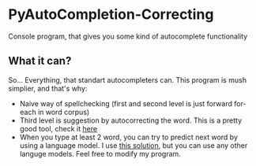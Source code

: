 # PyAutoCompletion-Correcting

Console program, that gives you some kind of autocomplete functionality

## What it can?

So... Everything, that standart autocompleters can. This program is mush simplier, and that's why:
* Naive way of spellchecking (first and second level is just forward for-each in word corpus)
* Third level is suggestion by autocorrecting the word. This is a pretty good tool, check it [here](https://github.com/jxmorris12/language_tool_python)
* When you type at least 2 word, you can try to predict next word by using a language model. I use [this solution](https://gist.github.com/mohdsanadzakirizvi/7830375ffbba9dc0ef91e12921bf3550), but you can use any other languge models. Feel free to modify my program.

